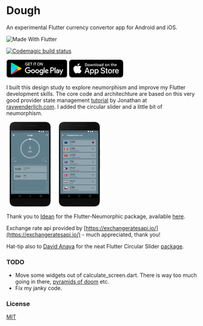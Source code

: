 # Dough

An experimental Flutter currency convertor app for Android and iOS.

![Made With Flutter](https://img.shields.io/badge/-Made%20With%20Flutter-informational?style=flat&logo=flutter)
<!--![GitHub](https://img.shields.io/github/license/jurgenizer/dough?style=flat-square)--> 
[![Codemagic build status](https://api.codemagic.io/apps/5ee33fa0ac4999001507a6f8/5ee396064d6c121f23d2c7dc/status_badge.svg)](https://codemagic.io/apps/5ee33fa0ac4999001507a6f8/5ee396064d6c121f23d2c7dc/latest_build)

<div>
<a href='https://play.google.com/store/apps/details?id=com.jurgengeitner.dough'><img alt='Get it on Google Play' src='github_assets/google-play-badge.png' height='48px'/></a>
<a href='https://apps.apple.com/za/app/dough/id1517412538'><img alt='Get it on the App Store' src='github_assets/apple-app-store-badge.png' height='48px'/></a>
</div>

I built this design study to explore neumorphism and improve my Flutter development skills.
The core code and architechture are based on this very good provider state management [tutorial](https://www.raywenderlich.com/6373413-state-management-with-provider) by Jonathan at [raywenderlich.com](https://www.raywenderlich.com). I added the circular slider and a little bit of neumorphism.

<img src="github_assets/screenshot-1.png" width="25%" /> <img src="github_assets/screenshot-2.png" width="25%" />

Thank you to [Idean](https://www.idean.com/) for the Flutter-Neumorphic package, available [here](https://pub.dev/packages/flutter_neumorphic).

Exchange rate api provided by [https://exchangeratesapi.io/](https://exchangeratesapi.io/) - much appreciated, thank you!

Hat-tip also to [David Anaya](https://github.com/davidanaya/flutter-circular-slider) for the neat Flutter Circular Slider [package](https://pub.dev/packages/flutter_circular_slider).

### TODO
* Move some widgets out of calculate_screen.dart. There is way too much going in there, [pyramids of doom](https://en.wikipedia.org/wiki/Pyramid_of_doom_(programming)) etc.
* Fix my janky code.

### License

[MIT](https://github.com/jurgenizer/dough/blob/master/LICENSE)
